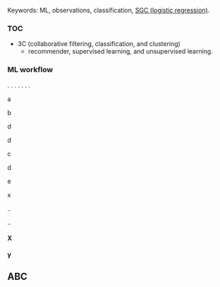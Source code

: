 Keywords: ML, observations, classification, [SGC (logistic regression)](http://cwiki.apache.org/confluence/display/MAHOUT/Logistic+Regression).

### TOC

* 3C (collaborative filtering, classification, and clustering)
  * recommender, supervised learning, and unsupervised learning.

### ML workflow

.
.
.
.
.
.
.



a


b

d

d


c


d


e

x


..









..

#### <a id="x">X</a>
#### y
## ABC
